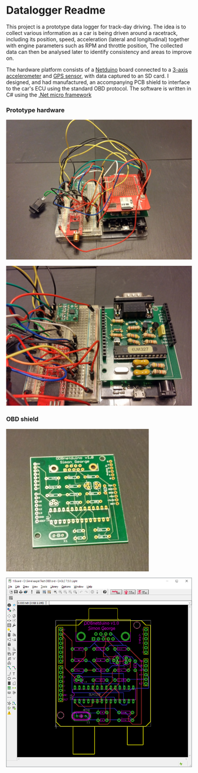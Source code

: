 # Datalogger Readme

This project is a prototype data logger for track-day driving. The idea is to collect various information as a car is being driven around a racetrack, including its position, speed, acceleration (lateral and longitudinal) together with engine parameters such as RPM and throttle position, The collected data can then be analysed later to identify consistency and areas to improve on.

The hardware platform consists of a [Netduino](http://www.netduino.com/) board connected to a [3-axis accelerometer](https://www.coolcomponents.co.uk/adxl337-breakout.html) and [GPS sensor](https://www.coolcomponents.co.uk/venus-gps-with-sma-connector.html), with data captured to an SD card. I designed, and had manufactured, an accompanying PCB shield to interface to the car's ECU using the standard OBD protocol. The software is written in C# using the [.Net micro framework](http://www.netmf.com/)

### Prototype hardware

![Datalogger](https://github.com/simegeorge/datalogger/blob/master/Images/Datalogger.jpg?raw=true "Datalogger")

![Datalogger showing OBD shield](https://github.com/simegeorge/datalogger/blob/master/Images/Datalogger%20with%20OBD%20shield.jpg?raw=true "Datalogger showing OBD shield")

### OBD shield

![PCB](https://github.com/simegeorge/datalogger/blob/master/Images/OBD%20PCB.png?raw=true "PCB")

![Eagle screenshot](https://github.com/simegeorge/datalogger/blob/master/Images/Eagle%20Screenshot.png?raw=true "Eagle screenshot")
